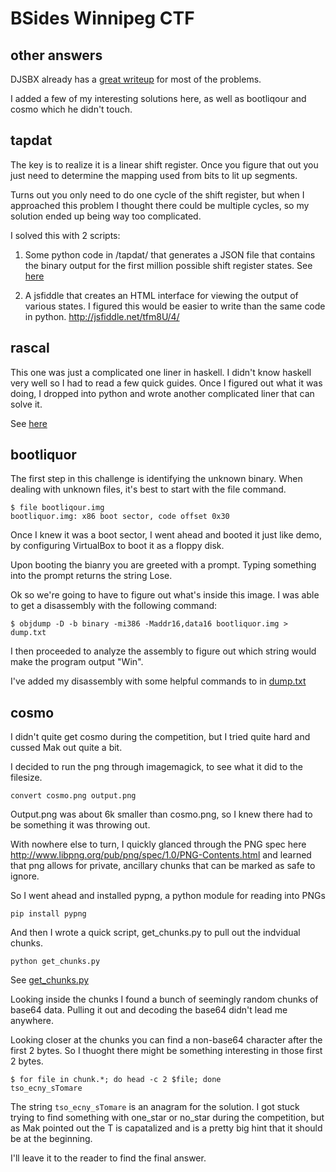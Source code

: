 BSides Winnipeg CTF
===================

other answers
-------------
DJSBX already has a [great writeup](https://github.com/DJSymBiotiX/bsideswpg_ctf/)
for most of the problems.

I added a few of my interesting solutions here, as well as
bootliqour and cosmo which he didn't touch.

tapdat
------
The key is to realize it is a linear shift register.
Once you figure that out you just need to determine the mapping used from bits to lit up segments.

Turns out you only need to do one cycle of the shift register, but
when I approached this problem I thought there could be multiple cycles,
so my solution ended up being way too complicated.

I solved this with 2 scripts:

1. Some python code in /tapdat/ that generates a JSON file that contains
the binary output for the first million possible shift register states.
See [here](tapdat/tapdat.py)

2. A jsfiddle that creates an HTML interface for viewing the output of various states.
I figured this would be easier to write than the same code in python.  http://jsfiddle.net/tfm8U/4/

rascal
------
This one was just a complicated one liner in haskell.
I didn't know haskell very well so I had to read a few quick guides.
Once I figured out what it was doing, I dropped into python
and wrote another complicated liner that can solve it.

See [here](rascal/rascal.py)


bootliquor
----------
The first step in this challenge is identifying the unknown binary.
When dealing with unknown files, it's best to start with the file command.

```shell
$ file bootliqour.img
bootliquor.img: x86 boot sector, code offset 0x30
```

Once I knew it was a boot sector, I went ahead and booted it just like
demo, by configuring VirtualBox to boot it as a floppy disk.

Upon booting the bianry you are greeted with a prompt.
Typing something into the prompt returns the string Lose.

Ok so we're going to have to figure out what's inside this image.
I was able to get a disassembly with the following command:

```shell
$ objdump -D -b binary -mi386 -Maddr16,data16 bootliquor.img > dump.txt
```

I then proceeded to analyze the assembly to figure out which string
would make the program output "Win".

I've added my disassembly with some helpful commands to in [dump.txt](bootliqour/dump.txt)


cosmo
-----
I didn't quite get cosmo during the competition, but I tried quite hard
and cussed Mak out quite a bit.

I decided to run the png through imagemagick, to see what it did to the filesize.
```shell
convert cosmo.png output.png
```

Output.png was about 6k smaller than cosmo.png, so I knew there had to be something
it was throwing out.

With nowhere else to turn, I quickly glanced through the PNG spec here
http://www.libpng.org/pub/png/spec/1.0/PNG-Contents.html and learned that
png allows for private, ancillary chunks that can be marked as safe to ignore.

So I went ahead and installed pypng, a python module for reading into PNGs
```shell
pip install pypng
```

And then I wrote a quick script, get_chunks.py to pull out the indvidual chunks.

```shell
python get_chunks.py
```

See [get_chunks.py](cosmo/get_chunks.py)

Looking inside the chunks I found a bunch of seemingly random chunks of base64 data.
Pulling it out and decoding the base64 didn't lead me anywhere.

Looking closer at the chunks you can find a non-base64 character after the first 2 bytes.
So I thuoght there might be something interesting in those first 2 bytes.

```shell
$ for file in chunk.*; do head -c 2 $file; done
tso_ecny_sTomare
```

The string `tso_ecny_sTomare` is an anagram for the solution.
I got stuck trying to find something with one_star or no_star during the competition,
but as Mak pointed out the T is capatalized and is a pretty big hint that
it should be at the beginning.

I'll leave it to the reader to find the final answer.

